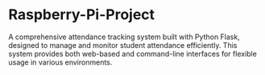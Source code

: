 # Raspberry-Pi-Project
A comprehensive attendance tracking system built with Python Flask, designed to manage and monitor student attendance efficiently. This system provides both web-based and command-line interfaces for flexible usage in various environments.
